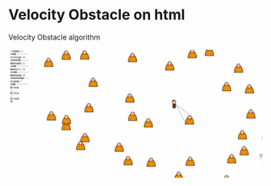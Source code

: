 # Velocity Obstacle on html
 Velocity Obstacle algorithm

![这是图片](/markdown/VO_t1.gif "Magic Gardens")
